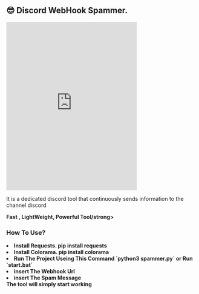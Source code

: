 ## 😎 Discord WebHook Spammer.

  <kbd>
<iframe src="https://assets.pinterest.com/ext/embed.html?id=748653138093277309" height="445" width="345" frameborder="0" scrolling="no" ></iframe>
  </kbd>

It is a dedicated discord tool that continuously sends information to the channel discord<br>

<strong>Fast , LightWeight, Powerful Tool/strong>
<h3>How To Use?</h3>
<ui>
    <li>Install Requests. pip install requests
    <li>Install Colorama. pip install colorama
    <li>Run The Project Useing This Command `python3 spammer.py` or Run `start.bat`</li>
    <li>insert The Webhook Url</li>
    <li>insert The Spam Message</li>
</ui>
<strong>The tool will simply start working</strong>
